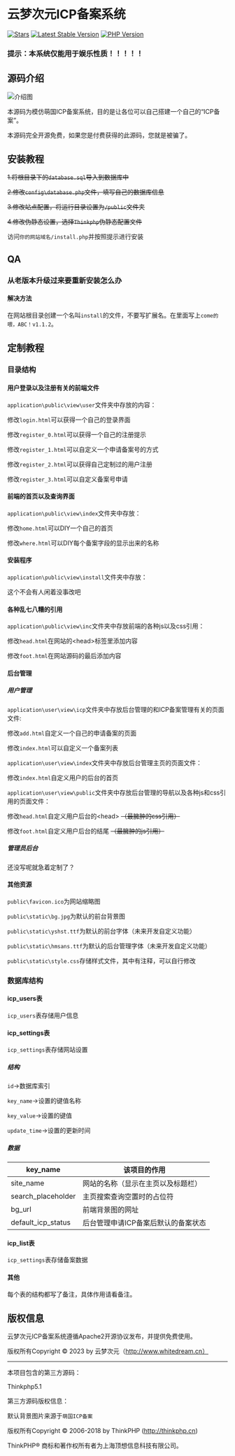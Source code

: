 云梦次元ICP备案系统
===============

[![Stars](https://badgen.net/github/stars/huicat28/yundream-icp?style=flat-square)](https://github.com/huicat28/yundream-icp)
[![Latest Stable Version](https://badgen.net/github/release/huicat28/yundream-icp?style=flat-square)](https://github.com/huicat28/yundream-icp/releases)
[![PHP Version](https://img.shields.io/badge/php-%3E%3D5.6-8892BF.svg?style=flat-square)](http://www.php.net/)

### 提示：本系统仅能用于娱乐性质！！！！！

## 源码介绍

![介绍图](https://github.com/huicat28/yundream-icp/blob/master/README.png?raw=true)

本源码为模仿萌国ICP备案系统，目的是让各位可以自己搭建一个自己的“ICP备案”。

本源码完全开源免费，如果您是付费获得的此源码，您就是被骗了。

## 安装教程

~~1.将根目录下的`database.sql`导入到数据库中~~

~~2.修改`config\database.php`文件，填写自己的数据库信息~~

~~3.修改站点配置，将运行目录设置为`/public`文件夹~~

~~4.修改伪静态设置，选择`Thinkphp`伪静态配置文件~~

访问`你的网站域名/install.php`并按照提示进行安装

## QA

### 从老版本升级过来要重新安装怎么办

#### 解决方法
在网站根目录创建一个名叫`install`的文件，不要写扩展名。在里面写上`come的喂，ABC！v1.1.2`。

## 定制教程

### 目录结构

#### 用户登录以及注册有关的前端文件

`application\public\view\user`文件夹中存放的内容：

修改`login.html`可以获得一个自己的登录界面

修改`register_0.html`可以获得一个自己的注册提示

修改`register_1.html`可以自定义一个申请备案号的方式

修改`register_2.html`可以获得自己定制过的用户注册

修改`register_3.html`可以自定义备案号申请

#### 前端的首页以及查询界面

`application\public\view\index`文件夹中存放：

修改`home.html`可以DIY一个自己的首页

修改`where.html`可以DIY每个备案字段的显示出来的名称

#### 安装程序

`application\public\view\install`文件夹中存放：

这个不会有人闲着没事改吧

#### 各种乱七八糟的引用

`application\public\view\inc`文件夹中存放前端的各种js以及css引用：

修改`head.html`在网站的\<head\>标签里添加内容

修改`foot.html`在网站源码的最后添加内容

#### 后台管理

##### 用户管理

`application\user\view\icp`文件夹中存放后台管理的和ICP备案管理有关的页面文件:

修改`add.html`自定义一个自己的申请备案的页面

修改`index.html`可以自定义一个备案列表

`application\user\view\index`文件夹中存放后台管理主页的页面文件：

修改`index.html`自定义用户的后台的首页

`application\user\view\public`文件夹中存放后台管理的导航以及各种js和css引用的页面文件：

修改`head.html`自定义用户后台的\<head\> ~~（最臃肿的css引用）~~

修改`foot.html`自定义用户后台的结尾 ~~（最臃肿的js引用）~~

##### 管理员后台

还没写呢就急着定制了？

#### 其他资源

`public\favicon.ico`为网站缩略图

`public\static\bg.jpg`为默认的前台背景图

`public\static\yshst.ttf`为默认的前台字体（未来开发自定义功能）

`public\static\hmsans.ttf`为默认的后台管理字体（未来开发自定义功能）

`public\static\style.css`存储样式文件，其中有注释，可以自行修改

### 数据库结构

#### icp_users表

`icp_users`表存储用户信息

#### icp_settings表

`icp_settings`表存储网站设置

##### 结构

`id`→数据库索引

`key_name`→设置的键值名称

`key_value`→设置的键值

`update_time`→设置的更新时间

##### 数据

| key_name           | 该项目的作用                        |
| ------------------ | ----------------------------------- |
| site_name          | 网站的名称（显示在主页以及标题栏）  |
| search_placeholder | 主页搜索查询空置时的占位符          |
| bg_url             | 前端背景图的网址                    |
| default_icp_status | 后台管理申请ICP备案后默认的备案状态 |

#### icp_list表

`icp_settings`表存储备案数据

#### 其他

每个表的结构都写了备注，具体作用请看备注。

## 版权信息

云梦次元ICP备案系统遵循Apache2开源协议发布，并提供免费使用。

版权所有Copyright © 2023 by 云梦次元（http://www.whitedream.cn）

---

本项目包含的第三方源码：

Thinkphp5.1



第三方源码版权信息：

默认背景图片来源于`萌国ICP备案`

版权所有Copyright © 2006-2018 by ThinkPHP (http://thinkphp.cn)

ThinkPHP® 商标和著作权所有者为上海顶想信息科技有限公司。

